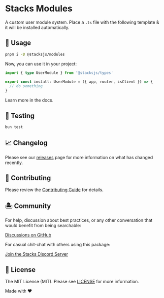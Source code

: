 # Stacks Modules

A custom user module system. Place a `.ts` file with the following template & it will be installed automatically.

## 🤖 Usage

```bash
pnpm i -D @stacksjs/modules
```

Now, you can use it in your project:

```ts
import { type UserModule } from '@stacksjs/types'

export const install: UserModule = ({ app, router, isClient }) => {
  // do something
}
```

Learn more in the docs.

## 🧪 Testing

```bash
bun test
```

## 📈 Changelog

Please see our [releases](https://github.com/stacksjs/stacks/releases) page for more information on what has changed recently.

## 🚜 Contributing

Please review the [Contributing Guide](https://github.com/stacksjs/contributing) for details.

## 🏝 Community

For help, discussion about best practices, or any other conversation that would benefit from being searchable:

[Discussions on GitHub](https://github.com/stacksjs/stacks/discussions)

For casual chit-chat with others using this package:

[Join the Stacks Discord Server](https://discord.ow3.org)

## 📄 License

The MIT License (MIT). Please see [LICENSE](https://github.com/stacksjs/stacks/tree/main/LICENSE.md) for more information.

Made with ❤️
